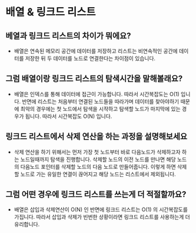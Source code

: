 # 배열 & 링크드 리스트

## 베열과 링크드 리스트의 차이가 뭐에요?

- 배열은 연속된 메모리 공간에 데이터를 저장하고 리스트는 비연속적인 공간에 데이터를 저장한 뒤 두 데이터를 노드로 연결한다는 차이점이 있습니다.

## 그럼 배열이랑 링크드 리스트의 탐색시간을 말해볼래요?

- 배열은 인덱스를 통해 데이터에 접근이 가능합니다. 따라서 시간복잡도는 O(1) 입니다. 반면에 리스트는 처음부터 연결된 노드들을 따라가며 데이터를 찾아야하기 때문에 최악의 경우에는 첫 노드에서 탐색을 시작하고 탐색할 노드가 마지막에 있는 경우가 됩니다. 따라서 시간복잡도 O(N) 입니다.

## 링크드 리스트에서 삭제 연산을 하는 과정을 설명해보세요

- 삭제 연산을 하기 위해서는 먼저 가장 첫 노드부터 바로 다음노드가 삭제하고자 하는 노드일때까지 탐색을 진행합니다. 삭제할 노드의 이전 노드를 만나면 해당 노드의 다음노드 포인터를 삭제할 노드의 다음 노드로 만들어줍니다. 이렇게 하면 삭제할 노드로 가는 유일한 연결이 끊어지고 해당 노드는 리스트에서 제외됩니다. 

## 그럼 어떤 경우에 링크드 리스트를 쓰는게 더 적절할까요?

- 배열은 삽입과 삭제연산이 O(N) 인 반면에 링크드 리스트는 O(1) 의 시간복잡도를 가집니다. 따라서 삽입과 삭제가 빈번한 상황이라면 링크드 리스트를 사용하는게 더 유리합니다.
